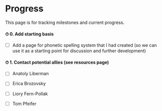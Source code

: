 # Progress

This page is for tracking milestones and current progress.

#### ⏱ 0. Add starting basis

- [ ] Add a page for phonetic spelling system that I had created (so we can use it as a starting point for discussion and further development)

#### ⏱ 1. Contact potential allies (see resources page)

- [ ] Anatoly Liberman
- [ ] Erica Brozovsky
- [ ] Liory Fern-Pollak
- [ ] Tom Pfeifer

